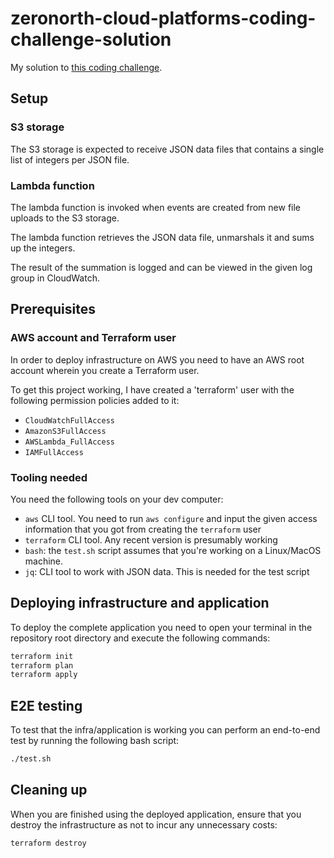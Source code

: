 # zeronorth-cloud-platforms-coding-challenge-solution

My solution to [this coding challenge](https://github.com/0north/cloud-platforms-coding-challenge).

## Setup

### S3 storage

The S3 storage is expected to receive JSON data files that contains a single
list of integers per JSON file.

### Lambda function

The lambda function is invoked when events are created from new file uploads
to the S3 storage.

The lambda function retrieves the JSON data file, unmarshals it and sums
up the integers.

The result of the summation is logged and can be viewed in the given log group
in CloudWatch.

## Prerequisites

### AWS account and Terraform user

In order to deploy infrastructure on AWS you need to have an AWS root account
wherein you create a Terraform user.

To get this project working, I have created a 'terraform' user with the following 
permission policies added to it:

- `CloudWatchFullAccess`
- `AmazonS3FullAccess`
- `AWSLambda_FullAccess`
- `IAMFullAccess`

### Tooling needed

You need the following tools on your dev computer:

- `aws` CLI tool. You need to run `aws configure` and input the given access
  information that you got from creating the `terraform` user
- `terraform` CLI tool. Any recent version is presumably working
- `bash`: the `test.sh` script assumes that you're working on a Linux/MacOS
   machine.
- `jq`: CLI tool to work with JSON data. This is needed for the test script

## Deploying infrastructure and application

To deploy the complete application you need to open your terminal in the
repository root directory and execute the following commands:

```sh
terraform init
terraform plan
terraform apply
```

## E2E testing

To test that the infra/application is working you can perform an end-to-end
test by running the following bash script:

```sh
./test.sh
```

## Cleaning up

When you are finished using the deployed application, ensure that you
destroy the infrastructure as not to incur any unnecessary costs:

```sh
terraform destroy
```

